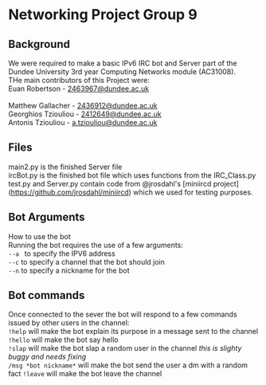 # Networking Project Group 9

## Background
We were required to make a basic IPv6 IRC bot and Server part of the Dundee University 3rd year Computing Networks module (AC31008). <br />
THe main contributors of this Project were: <br />
Euan Robertson - 2463967@dundee.ac.uk <br />     
Matthew Gallacher - 2436912@dundee.ac.uk <br />
Georghios Tziouliou - 2412649@dundee.ac.uk <br />
Antonis Tziouliou - a.tziouliou@dundee.ac.uk <br />

## Files
main2.py is the finished Server file <br />
ircBot.py is the finished bot file which uses functions from the IRC_Class.py <br />
test.py and Server.py contain code from @jrosdahl's [miniircd project] (https://github.com/jrosdahl/miniircd) which we used for testing purposes. <br />

## Bot Arguments
How to use the bot <br />
Running the bot requires the use of a few arguments: <br />
```--a ``` to specify the IPV6 address <br />
``` --c ``` to specify a channel that the bot should join <br />
``` --n ``` to specify a nickname for the bot <br />

## Bot commands
Once connected to the sever the bot will respond to a few commands issued by other users in the channel: <br />
```!help``` will make the bot explain its purpose in a message sent to the channel <br />
```!hello``` will make the bot say hello <br />
```!slap``` will make the bot slap a random user in the channel *this is slighty buggy and needs fixing* <br />
```/msg *bot nickname*``` will make the bot send the user a dm with a random fact
```!leave``` will make the bot leave the channel <br />
